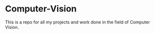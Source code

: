 # Computer-Vision
This is a repo for all my projects and work done in the field of Computer Vision.
